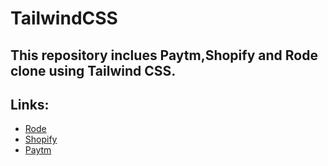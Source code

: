 # TailwindCSS

## This repository inclues Paytm,Shopify and Rode clone using Tailwind CSS.

## Links:

- [Rode]()
- [Shopify]()
- [Paytm]()